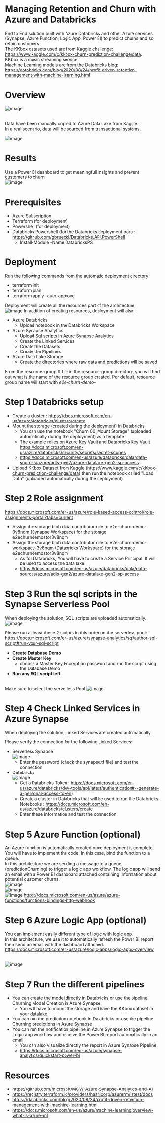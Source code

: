 # Managing Retention and Churn with Azure and Databricks
End to End solution built with Azure Databricks and other Azure services (Synapse, Azure Function, Logic App, Power BI) to predict churns and so retain customers.
<br>The KKbox datasets used are from Kaggle challenge: https://www.kaggle.com/c/kkbox-churn-prediction-challenge/data. 
<br>KKbox is a music streaming service.
<br> Machine Learning models are from the Databricks blog: https://databricks.com/blog/2020/08/24/profit-driven-retention-management-with-machine-learning.html

# Overview

![image](https://user-images.githubusercontent.com/49620357/120338689-78bc9180-c2c2-11eb-9c02-8e2010d44067.png)

<br>Data have been manually copied to Azure Data Lake from Kaggle.
<br>In a real scenario, data will be sourced from transactional systems.

![image](https://user-images.githubusercontent.com/49620357/120373222-15dcf180-c2e6-11eb-9467-83859f73b099.png)

# Results

Use a Power BI dashboard to get meaningfull insights and prevent customers to churn
<br>![image](https://user-images.githubusercontent.com/49620357/120370860-19bb4480-c2e3-11eb-927f-324c99a7f3bc.png)




# Prerequisites

* Azure Subscription
* Terraform (for deployment)
* Powershell (for deployment)
* Databricks Powershell (for the Databricks deployment part) : https://github.com/gbrueckl/Databricks.API.PowerShell
  * Install-Module -Name DatabricksPS

# Deployment
Run the following commands from the automatic deployment directory:
* terraform init
* terraform plan
* terraform apply -auto-approve

Deployment will create all the resources part of the architecture.
<br>![image](https://user-images.githubusercontent.com/49620357/120354216-42860e80-c2d0-11eb-9723-1b376ad7813f.png)
In addition of creating resources, deployment will also:
* Azure Databricks
  * Upload notebook in the Databricks Workspace
* Azure Synapse Analytics
  * Upload Sql scripts in Azure Synapse Analytics
  * Create the Linked Services
  * Create the Datasets
  * Create the Pipelines
* Azure Data Lake Storage
  * Create the directories where raw data and predictions will be saved

From the resource-group tf file in the resource-group directory, you will find out what is the name of the resource group created.
Per default, resource group name will start with *e2e-churn-demo-*

# Step 1 Databricks setup

* Create a cluster : https://docs.microsoft.com/en-us/azure/databricks/clusters/create
* Mount the storage (created during the deployment) in Databricks
  * You can use the notebook "Churn 00_Mount Storage"  (uploaded automatically during the deployment) as a template
  * The example relies on Azure Key Vault and Databricks Key Vault https://docs.microsoft.com/en-us/azure/databricks/security/secrets/secret-scopes
  * https://docs.microsoft.com/en-us/azure/databricks/data/data-sources/azure/adls-gen2/azure-datalake-gen2-sp-access
* Upload KKbox Dataset from Kaggle (https://www.kaggle.com/c/kkbox-churn-prediction-challenge/data) then run the notebook called "Load Data" (uploaded automatically during the deployment)

# Step 2 Role assignment
https://docs.microsoft.com/en-us/azure/role-based-access-control/role-assignments-portal?tabs=current
 * Assign the storage blob data contributor role to e2e-churn-demo-3v8nqm (Synapse Workspace) for the storage e2echurndemostor3v8nqm
 * Assign the storage blob data contributor role to e2e-churn-demo-workspace-3v8nqm (Databricks Workspace) for the storage e2echurndemostor3v8nqm
   * As for Databricks, You will have to create a Service Principal. It will be used to access the data lake.
   * https://docs.microsoft.com/en-us/azure/databricks/data/data-sources/azure/adls-gen2/azure-datalake-gen2-sp-access

# Step 3 Run the sql scripts in the Synapse Serverless Pool

When deploying the solution, SQL scripts are uploaded automatically.
<br>![image](https://user-images.githubusercontent.com/49620357/120351541-f934bf80-c2cd-11eb-992c-c57da656986c.png)

Please run at least these 2 scripts in this order on the serverless pool:
<br>https://docs.microsoft.com/en-us/azure/synapse-analytics/sql/author-sql-script#run-your-sql-script
* **Create Database Demo** 
* **Create Master Key**
  * choose a Master Key Encryption password and run the script using the Database Demo
* **Run any SQL script left**

<br> Make sure to select the serverless Pool
![image](https://user-images.githubusercontent.com/49620357/120357236-3780ad80-c2d3-11eb-9786-32cf433585ad.png)


# Step 4 Check Linked Services in Azure Synapse

When deploying the solution, Linked Services are created automatically.

Please verify the connection for the following Linked Services:
* Serverless Synapse
<br>![image](https://user-images.githubusercontent.com/49620357/120358780-e2de3200-c2d4-11eb-8f1a-bb14c26e2521.png)
  * Enter the password (check the synapse.tf file) and test the connection
* Databricks
<br>![image](https://user-images.githubusercontent.com/49620357/120366737-02c62380-c2de-11eb-9172-1df42abf8d97.png)
  * Get a Databricks Token : https://docs.microsoft.com/en-us/azure/databricks/dev-tools/api/latest/authentication#--generate-a-personal-access-token)
  * Create a cluster in Databricks that will be used to run the Databricks Notebooks : https://docs.microsoft.com/en-us/azure/databricks/clusters/create
  * Enter these information and test the connection

# Step 5 Azure Function (optional)
An Azure function is automatically created once deployment is complete.
<br>You will have to implement the code. In this case, bind the function to a queue.
<br> In this architecture we are sending a message to a queue (predictionChurning) to trigger a logic app workflow. The logic app will send an email with a Power BI dashboard attached containing information about potential customer churns.
<br>![image](https://user-images.githubusercontent.com/49620357/120370197-4753be00-c2e2-11eb-85e1-d9719aad8d9c.png)
<br>![image](https://user-images.githubusercontent.com/49620357/120370393-897cff80-c2e2-11eb-99d2-be537d5262b4.png)
<br>![image](https://user-images.githubusercontent.com/49620357/120368892-9862b280-c2e0-11eb-9ba4-68835aaa7732.png)
https://docs.microsoft.com/en-us/azure/azure-functions/functions-bindings-http-webhook

# Step 6 Azure Logic App (optional)

You can implement easily different type of logic with logic app.
<br>In this architecture, we use it to automatically refresh the Power BI report then send an email with the dashboard attached.
<br>https://docs.microsoft.com/en-us/azure/logic-apps/logic-apps-overview

<br>![image](https://user-images.githubusercontent.com/49620357/120371732-386e0b00-c2e4-11eb-8e91-97ddeebc6261.png)

# Step 7 Run the different pipelines
* You can create the model directly in Databricks or use the pipeline Churning Model Creation in Azure Synapse
  * You will have to mount the storage and have the KKbox dataset in your datalake.
* You can run the prediction notebook in Databricks or use the pipeline Churning predictions in Azure Synapse
* You can run the notification pipeline in Azure Synapse to trigger the Logic app workflow and receive the Power BI report automatically in an email.
  * You can also visualize directly the report in Azure Synapse Pipeline.
  * https://docs.microsoft.com/en-us/azure/synapse-analytics/quickstart-power-bi 


# Resources

* https://github.com/microsoft/MCW-Azure-Synapse-Analytics-and-AI
* https://registry.terraform.io/providers/hashicorp/azurerm/latest/docs
* https://databricks.com/blog/2020/08/24/profit-driven-retention-management-with-machine-learning.html
* https://docs.microsoft.com/en-us/azure/machine-learning/overview-what-is-azure-ml





